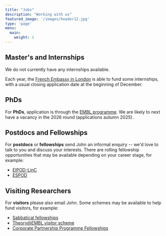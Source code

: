 ```yaml
---
title: "Jobs"
description: "Working with us"
featured_image: '/images/header12.jpg'
type: 'page'
menu:
  main:
    weight: 1
---
```


## Master's and Internships

We do not currently have any internships available.

Each year, the [French Embassy in London](https://www.ebi.ac.uk/about/jobs/internships/embl-ebi-french-embassy-london-internships) is able to fund some internships, with a usual closing application date at the beginning of December.

## PhDs

For **PhDs**, application is through the [EMBL programme](https://www.embl.org/about/info/embl-international-phd-programme/overview/). We are likely to next have a vacancy in the 2026 round (applications autumn 2025).

## Postdocs and Fellowships

For **postdocs** or **fellowships** send John an informal enquiry -- we'd love to talk to you and discuss your interests. There
are rolling fellowship opportunities that may be available depending on your career stage, for example:

- [EIPOD-LinC](https://www.embl.org/about/info/postdoctoral-programme/eipod-linc-exploring-life-in-context/)
- [ESPOD](https://www.ebi.ac.uk/research/postdocs/espods)

## Visiting Researchers

For **visitors** please also email John. Some schemes may be available to help fund visitors, for example:
- [Sabbatical fellowships](https://www.embl.org/about/info/scientific-visitor-programme/fellowships/embl-sabbatical-visitor-fellowships/)
- [Theory@EMBL visitor scheme](https://www.embl.org/about/info/scientific-visitor-programme/theoryembl/)
- [Corporate Partnership Programme Fellowships](https://www.embl.org/about/info/scientific-visitor-programme/fellowships/corporate-partnership-programme-fellowships/)

